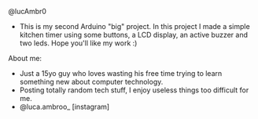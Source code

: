 @lucAmbr0

- This is my second Arduino "big" project. In this project I made a simple kitchen timer using some buttons, a LCD display, an active buzzer and two leds. Hope you'll like my work :)

About me:
- Just a 15yo guy who loves wasting his free time trying to learn something new about computer technology.
- Posting totally random tech stuff, I enjoy useless things too difficult for me.
- @luca.ambroo_ [instagram]
